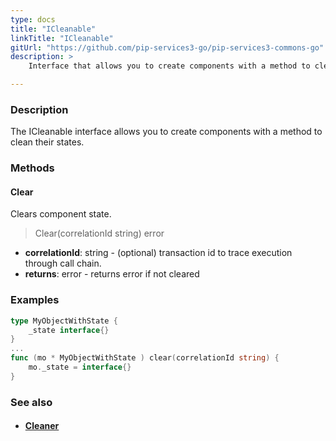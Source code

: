 ```yaml
---
type: docs
title: "ICleanable"
linkTitle: "ICleanable"
gitUrl: "https://github.com/pip-services3-go/pip-services3-commons-go"
description: >
    Interface that allows you to create components with a method to clean their states.

---
```


### Description

The ICleanable interface allows you to create components with a method to clean their states.

### Methods

#### Clear
Clears component state.

> Clear(correlationId string) error

- **correlationId**: string - (optional) transaction id to trace execution through call chain.
- **returns**: error - returns error if not cleared

### Examples
```go
type MyObjectWithState {
 	_state interface{}
}
...
func (mo * MyObjectWithState ) clear(correlationId string) {
    mo._state = interface{}
}

```

### See also
- #### [Cleaner](../cleaner)
